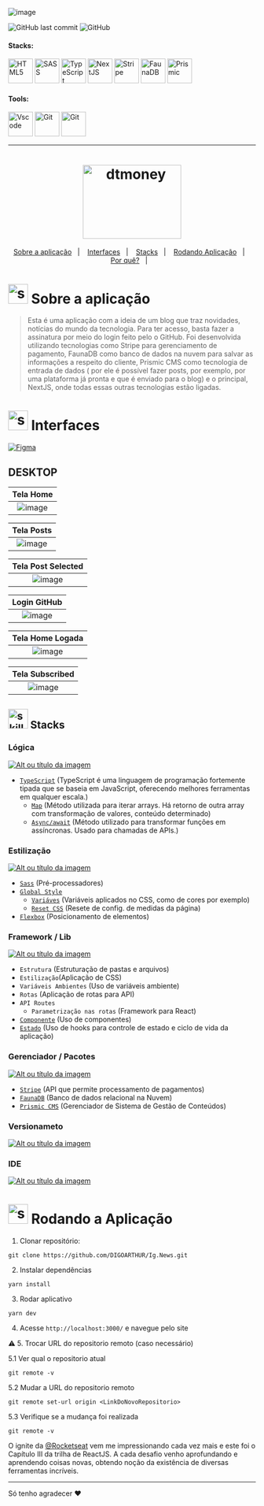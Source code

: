 <!-- VISUALIZAR NO VSCODE  CTRL + K  V -->

<!-- BADGES https://www.youtube.com/watch?v=cRoBt6AZgjc
https://dev.to/envoy_/150-badges-for-github-pnk

BUILD BADGES
https://shields.io
ICONS
https://simpleicons.org/?q=react
-->

 <!------------------------------------BANNER PROJECT-->

![image](https://user-images.githubusercontent.com/59892368/179835702-561489ba-7120-4bf3-a6b7-b0c44c884841.png)




 <!------------------------------------SHIELDS PROJECT-->
  ![GitHub last commit](https://img.shields.io/github/last-commit/digoarthur/Ig.News)
  ![GitHub](https://img.shields.io/github/license/digoarthur/Ig.News)
  
  

 <!------------------------------------STACKS-->
#### Stacks:
<p align="left">

 <a href="https://developer.mozilla.org/pt-BR/docs/Web/HTML"><img  alt="HTML5"  width="50" height="50" src="https://user-images.githubusercontent.com/59892368/222955162-5b69600b-8953-45bd-9144-56fb3491d54e.svg"><a/>
  <a href="https://sass-lang.com"><img  alt="SASS"  width="50" height="50" src="https://user-images.githubusercontent.com/59892368/223991584-175a2777-acde-4c71-947c-7844c64e595b.svg"><a/>
   <a href="https://www.typescriptlang.org/"><img  alt="TypeScript"  width="50" height="50" src="https://user-images.githubusercontent.com/59892368/210762527-ae3afe1f-fe36-46a9-98ad-35dbae4d1adf.svg"><a/>
  <a href="https://nextjs.org/"><img  alt="NextJS"  width="50" height="50" src="https://user-images.githubusercontent.com/59892368/210762514-59814e6d-5cc8-4981-aa11-904b83a51d40.svg"><a/>
    <a href="https://stripe.com"><img  alt="Stripe"  width="50" height="50" src="https://user-images.githubusercontent.com/59892368/177874590-74913bd2-2a35-4c81-b88d-692d1476e929.svg"><a/>
     <a href="https://fauna.com"><img  alt="FaunaDB"  width="50" height="50" src="https://user-images.githubusercontent.com/59892368/177874582-193a264a-3de0-46e1-8e97-5b1b7bf50016.svg"><a/>
      <a href="https://www.prismic.io/"><img  alt="Prismic"  width="50" height="50" src="https://user-images.githubusercontent.com/59892368/177874586-6ee07813-20c1-4a1f-a12d-79bdbe56253b.svg"><a/>
</p>
  

 <!------------------------------------TOOLS-->
 #### Tools:
 <a href="https://code.visualstudio.com/"><img  alt="Vscode"  width="50" height="50" src="https://user-images.githubusercontent.com/59892368/223381414-d3066c8b-c3ee-4fae-943d-481857e88000.svg"><a/>
 <a href="https://git-scm.com/"><img  alt="Git"  width="50" height="50" src="https://user-images.githubusercontent.com/59892368/223381109-88617798-75ae-4f3a-bc4a-1210637f818c.svg"><a/>
  <a href="https://yarnpkg.com"><img  alt="Git"  width="50" height="50" src="https://user-images.githubusercontent.com/59892368/197615074-2e78b82c-b853-455c-8920-272cf1ce6399.svg"><a/>        
     
<hr>
  
  <!------------------------------------PROJECT ICON-->
  
<h1 align="center">
  <img width="200" height="150" alt="dtmoney" title="dtmoney" src="https://user-images.githubusercontent.com/59892368/178841834-ea52e465-d945-46b0-8187-2b9b6f3f9021.svg" />
</h1>
   <!------------------------------------SUMMARY-->
<p align="center">
  <a href="https://github.com/DIGOARTHUR/Ig.News#--sobre-a-aplicação-">Sobre a aplicação</a>&nbsp;&nbsp;&nbsp;|&nbsp;&nbsp;&nbsp;
  <a href="https://github.com/DIGOARTHUR/Ig.News#--interfaces-"> Interfaces</a>&nbsp;&nbsp;&nbsp;|&nbsp;&nbsp;&nbsp;
  <a href="https://github.com/DIGOARTHUR/Ig.News#-stacks-">Stacks</a>&nbsp;&nbsp;&nbsp;|&nbsp;&nbsp;&nbsp;
  <a href="https://github.com/DIGOARTHUR/Ig.News#-rodando-a-aplicação">Rodando Aplicação</a>&nbsp;&nbsp;&nbsp;|&nbsp;&nbsp;&nbsp;
  <a href="https://github.com/DIGOARTHUR/Ig.News#-por-quê--">Por quê?</a>&nbsp;&nbsp;&nbsp;|&nbsp;&nbsp;&nbsp;
</p>  

  
  
   <!------------------------------------DESCRIPTION-->

# <img  alt="skills"  width="40" height="40" src="https://user-images.githubusercontent.com/59892368/148622497-164365e8-f6b0-4f40-bc75-a0ed4da6059b.png">  Sobre a aplicação <!---write here : talk a little about project: what's does, example.  -->
> Esta é uma aplicação com a ideia de um blog que traz novidades, notícias do mundo da tecnologia. Para ter acesso, basta fazer a assinatura por meio do login feito pelo o GitHub. Foi desenvolvida utilizando tecnologias como Stripe para gerenciamento de pagamento, FaunaDB como banco de dados na nuvem para salvar as informações a respeito do cliente, Prismic CMS como tecnologia de entrada de dados ( por ele é possível fazer posts, por exemplo, por uma plataforma já pronta e que é enviado para o blog) e o principal, NextJS, onde todas essas outras tecnologias estão ligadas.
  
  
<!------------------------------------LAYOUT -->


# <img  alt="skills"  width="40" height="40" src="https://user-images.githubusercontent.com/59892368/149667468-f228e4e8-c2f0-474d-858d-6b9216f49b2f.png">  Interfaces <!---write here : demonstration of the application layout.  -->
  
<a href="https://www.figma.com/file/YM4JFm0d4b4TovqmCNrgRW/ig.news?node-id=1%3A2" target="_blank"><img alt="Figma" src="https://img.shields.io/badge/figma%20-%23F24E1E.svg?&style=for-the-badge&logo=figma&logoColor=white"/></a>

    

## DESKTOP
   |                             Tela Home                            |
| :-------------------------------------------------------------------: |
|   ![image](https://user-images.githubusercontent.com/59892368/178284651-2552afa6-3865-4601-b23d-d86c27fa2b83.png) |
   

|                             Tela Posts                            |
| :-------------------------------------------------------------------: |
|   ![image](https://user-images.githubusercontent.com/59892368/178284617-64e322f5-39f2-46da-ae7c-13b91a8f42b8.png) |   
   
   
|                             Tela Post Selected                            |
| :-------------------------------------------------------------------: |
|   ![image](https://user-images.githubusercontent.com/59892368/178284547-940f32b7-c798-41e2-abf9-7b9b352e3bd8.png) |   
   

   
|                              Login GitHub                        |
| :-------------------------------------------------------------------: |
|   ![image](https://user-images.githubusercontent.com/59892368/178286843-a2d97e06-d2ad-4e3c-853d-afc2cb338baa.png) |   
   
 
|                             Tela Home Logada                       |
| :-------------------------------------------------------------------: |
|   ![image](https://user-images.githubusercontent.com/59892368/178292662-887a5bf5-6f8d-4b16-8e6e-290afe532ef4.png) |   
   
|                                Tela Subscribed                           |
| :-------------------------------------------------------------------: |
|   ![image](https://user-images.githubusercontent.com/59892368/178297591-958e618f-26ba-4c04-8028-d3953dda42e8.png) |   
  
  
  
 <!------------------------------------LIST: STACKS , LIBS & TOOLS-->

## <img  alt="skills"  width="40" height="40" src="https://user-images.githubusercontent.com/59892368/197614534-e12fb94a-b5cf-44ff-8d57-debad7299b0b.png"> Stacks <!---write here: learned concepts; -->

### Lógica 
<a href="https://www.typescriptlang.org/"> ![Alt ou título da imagem](https://img.shields.io/badge/-TypeScript-/?logo=TypeScript&logoColor=white&color=informational)<a/>
 * [`TypeScript`](https://www.typescriptlang.org/) (TypeScript é uma linguagem de programação fortemente tipada que se baseia em JavaScript, oferecendo melhores ferramentas em qualquer escala.)
     * [`Map`](https://developer.mozilla.org/pt-BR/docs/Web/JavaScript/Reference/Global_Objects/Map) (Método utilizada para iterar arrays. Há retorno de outra array com transformação de valores, conteúdo determinado)
     * [`Async/await`](https://www.w3schools.com/js/js_async.asp) (Método utilizado para transformar funções em assíncronas. Usado para chamadas de APIs.)
   
   
### Estilização 
<a href="https://developer.mozilla.org/pt-BR/docs/Web/CSS"> ![Alt ou título da imagem](https://img.shields.io/badge/-SASS-/?logo=SASS&logoColor=white&color=pink)<a/> 
  * [`Sass`](https://sass-lang.com) (Pré-processadores)
  * [`Global Style`]()
     * [`Variáves`](https://developer.mozilla.org/pt-BR/docs/Web/CSS/Using_CSS_custom_properties) (Variáveis aplicados no CSS, como de cores por exemplo)
     * [`Reset CSS`](https://www.alura.com.br/artigos/o-que-e-reset-css) (Resete de config. de medidas da página)
  * [`Flexbox`](https://css-tricks.com/snippets/css/a-guide-to-flexbox/) (Posicionamento de elementos)

   
### Framework / Lib
 <a href="https://nextjs.org"> ![Alt ou título da imagem](https://img.shields.io/badge/-NextJS-/?logo=Next.js&logoColor=white&color=lightgrey)<a/>  
  * `Estrutura` (Estruturação de pastas e arquivos)
  * `Estilização`(Aplicação de CSS) 
  * `Variáveis Ambientes` (Uso de variáveis ambiente) 
  * `Rotas` (Aplicação de rotas para API) 
  * `API Routes`
     * `Parametrização nas rotas` (Framework para React)    
  * [`Componente`](https://reactjs.org/docs/components-and-props.html) (Uso de componentes)
  * [`Estado`](https://reactjs.org/docs/state-and-lifecycle.html) (Uso de hooks para controle de estado e ciclo de vida da aplicação)


### Gerenciador / Pacotes
 <a href="https://yarnpkg.com"> ![Alt ou título da imagem](https://img.shields.io/badge/-Yarn-/?logo=Yarn&logoColor=white&color=blue)<a/> 
  *  [`Stripe`](https://stripe.com/docs) (API que permite processamento de pagamentos)
  *  [`FaunaDB`](https://docs.fauna.com/fauna/current) (Banco de dados relacional na Nuvem)
  *  [`Prismic CMS`](https://docs.fauna.com/fauna/current/) (Gerenciador de Sistema de Gestão de Conteúdos) 

 ### Versionameto
 <a href="https://git-scm.com"> ![Alt ou título da imagem](https://img.shields.io/badge/-Git-/?logo=Git&logoColor=white&color=red)<a/> 
 ### IDE
 <a href="https://code.visualstudio.com"> ![Alt ou título da imagem](https://img.shields.io/badge/-VisualStudioCode-/?logo=VisualStudioCode&logoColor=white&color=informational)<a/>   
  
  
 
  <!------------------------------------RUN APP-->
 
 # <img  alt="skills"  width="40" height="40" src="https://user-images.githubusercontent.com/59892368/142216697-dd93272c-c614-4664-9d63-c4e4dfc3e0f3.gif"> Rodando a Aplicação
 

1. Clonar repositório:

```
git clone https://github.com/DIGOARTHUR/Ig.News.git
```

2. Instalar dependências

```
yarn install
```

3. Rodar aplicativo

```
yarn dev
```

4. Acesse `http://localhost:3000/` e navegue pelo site

:warning: 5. Trocar URL do repositorio remoto (caso necessário)

  5.1 Ver qual o repositorio atual
```
git remote -v
```
  5.2 Mudar a URL do repositorio remoto
```
git remote set-url origin <LinkDoNovoRepositorio>
```
  5.3 Verifique se a mudança foi realizada
```
git remote -v
```


  <!------------------------------------WHY/THANKS->



 # <img  alt="skills"  width="40" height="40" src="https://user-images.githubusercontent.com/59892368/148622627-c1eaa513-ca90-49e2-b5b8-c11d369becef.png"> Por quê?  <!---write here : motivation that led to created ; why did you do this program?   -->
O ignite da [@Rocketseat](https://github.com/Rocketseat) vem me impressionando cada vez mais e este foi o Capítulo III da trilha de ReactJS. A cada desafio venho aprofundando e aprendendo coisas novas, obtendo noção da existência de diversas ferramentas incríveis.

 ---
Só tenho agradecer ♥
  
  
  



